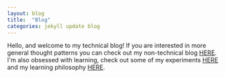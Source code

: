 ```yaml
---
layout: blog
title:  "Blog"
categories: jekyll update blog
---
```


Hello, and welcome to my technical blog! If you are interested in more general thought patterns you can check out my non-technical blog [HERE](http://www.michaelrmentele.com/thinking). I'm also obsessed with learning, check out some of my experiments [HERE](http://www.michaelrmentele.com/zero-to-backflip-3-hrs.html) and my learning philosophy [HERE](http://www.michaelrmentele.com/learning).
